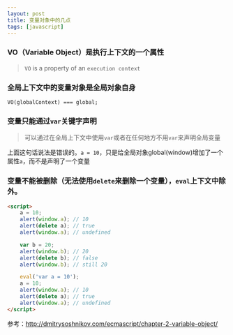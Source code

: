 ```yaml
---
layout: post
title: 变量对象中的几点
tags: [javascript]
---
```


### VO（Variable Object）是执行上下文的一个属性

>    `VO` is a property of an `execution context`


### 全局上下文中的变量对象是全局对象自身

    VO(globalContext) === global;


### 变量只能通过`var`关键字声明

>   可以通过在全局上下文中使用`var`或者在任何地方不用`var`来声明全局变量

上面这句话说法是错误的。`a = 10`，只是给全局对象global(window)增加了一个属性`a`，而不是声明了一个变量


### 变量不能被删除（无法使用`delete`来删除一个变量），`eval`上下文中除外。

~~~html
<script>
    a = 10;
    alert(window.a); // 10
    alert(delete a); // true
    alert(window.a); // undefined

    var b = 20;
    alert(window.b); // 20
    alert(delete b); // false
    alert(window.b); // still 20

    eval('var a = 10');
    a = 10;
    alert(window.a); // 10
    alert(delete a); // true
    alert(window.a); // undefined
</script>
~~~

参考：<http://dmitrysoshnikov.com/ecmascript/chapter-2-variable-object/>
